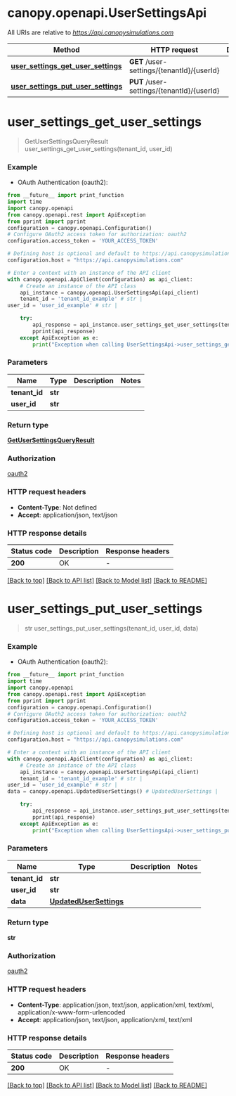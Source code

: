 # canopy.openapi.UserSettingsApi

All URIs are relative to *https://api.canopysimulations.com*

Method | HTTP request | Description
------------- | ------------- | -------------
[**user_settings_get_user_settings**](UserSettingsApi.md#user_settings_get_user_settings) | **GET** /user-settings/{tenantId}/{userId} | 
[**user_settings_put_user_settings**](UserSettingsApi.md#user_settings_put_user_settings) | **PUT** /user-settings/{tenantId}/{userId} | 


# **user_settings_get_user_settings**
> GetUserSettingsQueryResult user_settings_get_user_settings(tenant_id, user_id)



### Example

* OAuth Authentication (oauth2):
```python
from __future__ import print_function
import time
import canopy.openapi
from canopy.openapi.rest import ApiException
from pprint import pprint
configuration = canopy.openapi.Configuration()
# Configure OAuth2 access token for authorization: oauth2
configuration.access_token = 'YOUR_ACCESS_TOKEN'

# Defining host is optional and default to https://api.canopysimulations.com
configuration.host = "https://api.canopysimulations.com"

# Enter a context with an instance of the API client
with canopy.openapi.ApiClient(configuration) as api_client:
    # Create an instance of the API class
    api_instance = canopy.openapi.UserSettingsApi(api_client)
    tenant_id = 'tenant_id_example' # str | 
user_id = 'user_id_example' # str | 

    try:
        api_response = api_instance.user_settings_get_user_settings(tenant_id, user_id)
        pprint(api_response)
    except ApiException as e:
        print("Exception when calling UserSettingsApi->user_settings_get_user_settings: %s\n" % e)
```

### Parameters

Name | Type | Description  | Notes
------------- | ------------- | ------------- | -------------
 **tenant_id** | **str**|  | 
 **user_id** | **str**|  | 

### Return type

[**GetUserSettingsQueryResult**](GetUserSettingsQueryResult.md)

### Authorization

[oauth2](../README.md#oauth2)

### HTTP request headers

 - **Content-Type**: Not defined
 - **Accept**: application/json, text/json

### HTTP response details
| Status code | Description | Response headers |
|-------------|-------------|------------------|
**200** | OK |  -  |

[[Back to top]](#) [[Back to API list]](../README.md#documentation-for-api-endpoints) [[Back to Model list]](../README.md#documentation-for-models) [[Back to README]](../README.md)

# **user_settings_put_user_settings**
> str user_settings_put_user_settings(tenant_id, user_id, data)



### Example

* OAuth Authentication (oauth2):
```python
from __future__ import print_function
import time
import canopy.openapi
from canopy.openapi.rest import ApiException
from pprint import pprint
configuration = canopy.openapi.Configuration()
# Configure OAuth2 access token for authorization: oauth2
configuration.access_token = 'YOUR_ACCESS_TOKEN'

# Defining host is optional and default to https://api.canopysimulations.com
configuration.host = "https://api.canopysimulations.com"

# Enter a context with an instance of the API client
with canopy.openapi.ApiClient(configuration) as api_client:
    # Create an instance of the API class
    api_instance = canopy.openapi.UserSettingsApi(api_client)
    tenant_id = 'tenant_id_example' # str | 
user_id = 'user_id_example' # str | 
data = canopy.openapi.UpdatedUserSettings() # UpdatedUserSettings | 

    try:
        api_response = api_instance.user_settings_put_user_settings(tenant_id, user_id, data)
        pprint(api_response)
    except ApiException as e:
        print("Exception when calling UserSettingsApi->user_settings_put_user_settings: %s\n" % e)
```

### Parameters

Name | Type | Description  | Notes
------------- | ------------- | ------------- | -------------
 **tenant_id** | **str**|  | 
 **user_id** | **str**|  | 
 **data** | [**UpdatedUserSettings**](UpdatedUserSettings.md)|  | 

### Return type

**str**

### Authorization

[oauth2](../README.md#oauth2)

### HTTP request headers

 - **Content-Type**: application/json, text/json, application/xml, text/xml, application/x-www-form-urlencoded
 - **Accept**: application/json, text/json, application/xml, text/xml

### HTTP response details
| Status code | Description | Response headers |
|-------------|-------------|------------------|
**200** | OK |  -  |

[[Back to top]](#) [[Back to API list]](../README.md#documentation-for-api-endpoints) [[Back to Model list]](../README.md#documentation-for-models) [[Back to README]](../README.md)

